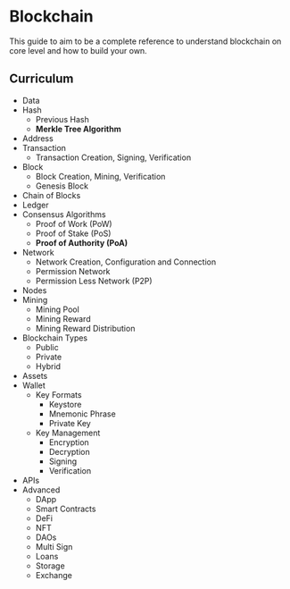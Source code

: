 # Blockchain
This guide to aim to be a complete reference to understand blockchain on core level and how to build your own.

## Curriculum
- Data
- Hash
  - Previous Hash
  - **Merkle Tree Algorithm**
- Address
- Transaction
  - Transaction Creation, Signing, Verification
- Block
  - Block Creation, Mining, Verification
  - Genesis Block
- Chain of Blocks
- Ledger
- Consensus Algorithms
  - Proof of Work (PoW)
  - Proof of Stake (PoS)
  - **Proof of Authority (PoA)**
- Network
  - Network Creation, Configuration and Connection
  - Permission Network
  - Permission Less Network (P2P)
- Nodes
- Mining
  - Mining Pool
  - Mining Reward
  - Mining Reward Distribution
- Blockchain Types
  - Public
  - Private
  - Hybrid
- Assets
- Wallet
  - Key Formats
    - Keystore
    - Mnemonic Phrase
    - Private Key
  - Key Management
    - Encryption
    - Decryption
    - Signing
    - Verification
- APIs
- Advanced
  - DApp
  - Smart Contracts
  - DeFi
  - NFT
  - DAOs
  - Multi Sign
  - Loans
  - Storage
  - Exchange
